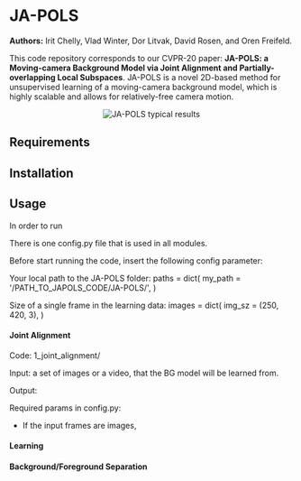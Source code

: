 

# JA-POLS

**Authors:** Irit Chelly, Vlad Winter, Dor Litvak, David Rosen, and Oren Freifeld.

This code repository corresponds to our CVPR-20 paper: **JA-POLS: a Moving-camera Background Model via Joint Alignment and Partially-overlapping Local Subspaces**.
JA-POLS is a novel 2D-based method for unsupervised learning of a moving-camera background model, which is highly scalable and allows for relatively-free camera motion.
<br>
<p align="center">
<img src="https://static.wixstatic.com/media/88bbac_9e52c1be89d74d2aa4be7d3ce25bf4ae~mv2.gif" alt="JA-POLS typical results">
</p>

## Requirements

## Installation

## Usage
In order to run 

There is one config.py file that is used in all modules. 

Before start running the code, insert the following config parameter:

Your local path to the JA-POLS folder:
paths = dict(
    my_path = '/PATH_TO_JAPOLS_CODE/JA-POLS/',
)

Size of a single frame in the learning data:
images = dict(
    img_sz = (250, 420, 3),
)


#### Joint Alignment
Code: 1_joint_alignment/

Input: a set of images or a video, that the BG model will be learned from.

Output:

Required params in config.py:
- If the input frames are images, 


#### Learning

#### Background/Foreground Separation
